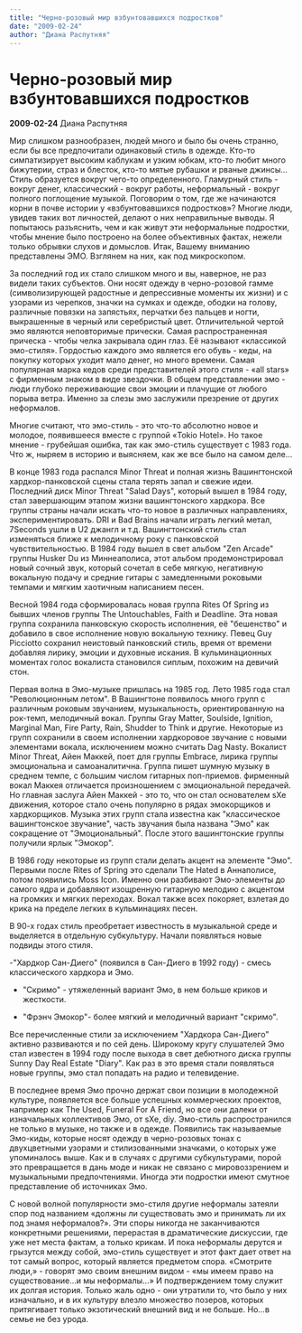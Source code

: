 ```yaml
---
title: "Черно-розовый мир взбунтовавшихся подростков"
date: "2009-02-24"
author: "Диана Распутняя"
---
```


# Черно-розовый мир взбунтовавшихся подростков

**2009-02-24** Диана Распутняя

Мир слишком разнообразен, людей много и было бы очень странно, если бы все предпочитали одинаковый стиль в одежде. Кто-то симпатизирует высоким каблукам и узким юбкам, кто-то любит много бижутерии, страз и блесток, кто-то мятые рубашки и рваные джинсы... Стиль образуется вокруг чего-то определенного. Гламурный стиль - вокруг денег, классический - вокруг работы, неформальный - вокруг полного поглощение музыкой. Поговорим о том, где же начинаются корни в почве истории у «взбунтовавшихся подростков»? Многие люди, увидев таких вот личностей, делают о них неправильные выводы. Я попытаюсь разъяснить, чем и как живут эти неформальные подростки, чтобы мнение было построено на более объективных фактах, нежели только обрывки слухов и домыслов. Итак, Вашему вниманию представлены ЭМО. Взглянем на них, как под микроскопом.

За последний год их стало слишком много и вы, наверное, не раз видели таких субъектов. Они носят одежду в черно-розовой гамме (символизирующей радостные и депрессивные моменты их жизни) и с узорами из черепков, значки на сумках и одежде, ободки на голову, различные повязки на запястьях, перчатки без пальцев и ногти, выкрашенные в черный или серебристый цвет. Отличительной чертой эмо являются неповторимые прически. Самая распространенная прическа - чтобы челка закрывала один глаз. Её называют «классикой эмо-стиля». Гордостью каждого эмо является его обувь - кеды, на покупку которых уходит мало денег, но много времени. Самая популярная марка кедов среди представителей этого стиля - «all stars» с фирменным знаком в виде звездочки. В общем представлении эмо - люди глубоко переживающие свои эмоции и плачущие от любого порыва ветра. Именно за слезы эмо заслужили презрение от других неформалов.

Многие считают, что эмо-стиль - это что-то абсолютно новое и молодое, появившееся вместе с группой «Tokio Hotel». Но такое мнение - грубейшая ошибка, так как эмо-стиль существует с 1983 года. Что ж, ныряем в историю и выясняем, как же все было на самом деле...

В конце 1983 года распался Minor Threat и полная жизнь Вашингтонской хардкор-панковской сцены стала терять запал и свежие идеи. Последний диск Minor Threat "Salad Days", который вышел в 1984 году, стал завершающим этапом жизни вашингтонского хардкора. Все группы страны начали искать что-то новое в различных направлениях, экспериментировать. DRI и Bad Brains начали играть легкий метал, 7Seconds ушли в U2 джангл и т.д. Вашингтонский стиль стал изменяться ближе к мелодичному року с панковской чувствительностью. В 1984 году вышел в свет альбом "Zen Arcade" группы Husker Du из Миннеаполиса, этот альбом продемонстрировал новый сочный звук, который сочетал в себе мягкую, негативную вокальную подачу и средние гитары с замедленными роковыми темпами и мягким хаотичным написанием песен.

Весной 1984 года сформировалась новая группа Rites Of Spring из бывших членов группы The Untouchables, Faith и Deadline. Эта новая группа сохранила панковскую скорость исполнения, её "бешенство" и добавило в свое исполнение новую вокальную технику. Певец Guy Picciotto сохранил неистовый панковский стиль, время от времени добавляя лирику, эмоции и духовные искания. В кульминационных моментах голос вокалиста становился сиплым, похожим на девичий стон.

Первая волна в Эмо-музыке пришлась на 1985 год. Лето 1985 года стал "Революционным летом". В Вашингтоне появилось много групп с различным роковым звучанием, музыкальность, ориентированную на рок-темп, мелодичный вокал. Группы Gray Matter, Soulside, Ignition, Marginal Man, Fire Party, Rain, Shudder to Think и другие. Некоторые из групп сохранили в своем исполнении хардкоровое звучание с новыми элементами вокала, исключением можно считать Dag Nasty. Вокалист Minor Threat, Айен Маккей, поет для группы Embrace, лирика группы эмоциональна и самоаналитична. Группа пишет шумную музыку в среднем темпе, с большим числом гитарных поп-приемов. фирменный вокал Маккея отличается произношением с эмоциональной передачей. Но главная заслуга Айен Маккей - это то, что он стал основателем sXe движения, которое стало очень популярно в рядах эмокорщиков и хардкорщиков. Музыка этих групп стала известна как "классическое вашингтонское звучание", часть звучания была названа "Эмо" как сокращение от "Эмоциональный". После этого вашингтонские группы получили ярлык "Эмокор".

В 1986 году некоторые из групп стали делать акцент на элементе "Эмо". Первыми после Rites of Spring это сделали The Hated в Аннаполисе, потом появились Moss Icon. Именно они разбивают Эмо-элементы до самого ядра и добавляют изощренную гитарную мелодию с акцентом на громких и мягких переходах. Вокал также всех покоряет, взлетая до крика на пределе легких в кульминациях песен.

В 90-х годах стиль преобретает известность в музыкальной среде и выделяется в отдельную субкультуру. Начали появляться новые подвиды этого стиля.

-"Хардкор Сан-Диего" (появился в Сан-Диего в 1992 году) - смесь классического хардкора и Эмо.

- "Скримо" - утяжеленный вариант Эмо, в нем больше криков и жесткости.

- "Фрэнч Эмокор"- более мягкий и мелодичный вариант "скримо".

Все перечисленные стили за исключением "Хардкора Сан-Диего" активно развиваются и по сей день. Широкому кругу слушателей Эмо стал известен в 1994 году после выхода в свет дебютного диска группы Sunny Day Real Estate "Diary". Как раз в это время стали появляться новые группы, эмо стал попадать на радио и телевидение.

В последнее время Эмо прочно держат свои позиции в молодежной культуре, появляется все больше успешных коммерческих проектов, например как The Used, Funeral For A Friend, но все они далеки от изначальных коллективов Эмо, от sXe, diy. Эмо-стиль распространился не только в музыке, но также и в одежде. Появились так называемые Эмо-киды, которые носят одежду в черно-розовых тонах с двухцветными узорами и стилизованными значками, о которых уже упоминалось выше. Как и в случаях с другими субкультурами, порой это превращается в дань моде и никак не связано с мировоззрением и музыкальными предпочтениями. Иногда эти подростки имеют смутное представление об источниках Эмо.

С новой волной популярности эмо-стиля другие неформалы затеяли спор под названием «должны ли существовать эмо и принимать ли их под знамя неформалов?». Эти споры никогда не заканчиваются конкретными решениями, перерастая в драматические дискуссии, где уже нет места фактам, а только крикам. И пока неформалы дерутся и грызутся между собой, эмо-стиль существует и этот факт дает ответ на тот самый вопрос, который является предметом спора. «Смотрите люди,» - говорят эмо своим внешним видом - «мы имеем право на существование...и мы неформалы...» И  подтверждением тому служит их долгая история. Только жаль одно - они утратили то, что было у них изначально, и в их культуру влезло множество позеров, которых притягивает только экзотический внешний вид и не больше. Но...в семье не без урода.